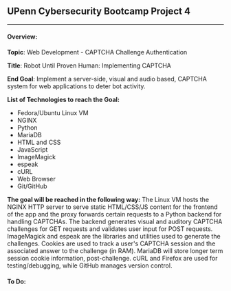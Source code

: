 ## UPenn Cybersecurity Bootcamp Project 4
----

#### Overview:

**Topic**: Web Development - CAPTCHA Challenge Authentication

**Title**: Robot Until Proven Human: Implementing CAPTCHA

**End Goal**: Implement a server-side, visual and audio based, CAPTCHA system for web applications to deter bot activity.

**List of Technologies to reach the Goal:**
 - Fedora/Ubuntu Linux VM
 - NGINX
 - Python
 - MariaDB
 - HTML and CSS
 - JavaScript
 - ImageMagick
 - espeak
 - cURL
 - Web Browser
 - Git/GitHub

**The goal will be reached in the following way:**
The Linux VM hosts the NGINX HTTP server to serve static HTML/CSS/JS content for the frontend of the app and the proxy forwards certain requests to a Python backend for handling CAPTCHAs. The backend generates visual and auditory CAPTCHA challenges for GET requests and validates user input for POST requests. ImageMagick and espeak are the libraries and utilities used to generate the challenges. Cookies are used to track a user's CAPTCHA session and the associated answer to the challenge (in RAM). MariaDB will store longer term session cookie information, post-challenge. cURL and Firefox are used for testing/debugging, while GitHub manages version control.


#### To Do:

